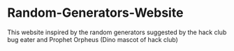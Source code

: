 # Random-Generators-Website
This website inspired by the random generators suggested by the hack club bug eater and Prophet Orpheus (Dino mascot of hack club)
